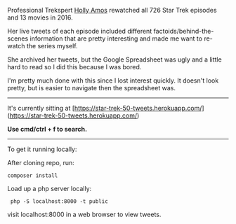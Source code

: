 Professional Trekspert [Holly Amos](https://twitter.com/hollyamos22) rewatched all 726 Star Trek episodes and 13 movies in 2016. 

Her live tweets of each episode included different factoids/behind-the-scenes information that are pretty interesting and made me want to re-watch the series myself. 

She archived her tweets, but the Google Spreadsheet was ugly and a little hard to read so I did this because I was bored.

I'm pretty much done with this since I lost interest quickly. It doesn't look pretty, but is easier to navigate then the spreadsheet was.

---

It's currently sitting at [https://star-trek-50-tweets.herokuapp.com/] (https://star-trek-50-tweets.herokuapp.com/)

**Use cmd/ctrl + f to search.**

---

To get it running locally:

After cloning repo, run:

``` composer install ```

Load up a php server locally:

``` php -S localhost:8000 -t public```

visit localhost:8000 in a web browser to view tweets.
